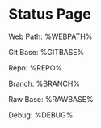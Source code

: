 # Status Page

Web Path: %WEBPATH%

Git Base: %GITBASE%

Repo: %REPO%

Branch: %BRANCH%

Raw Base: %RAWBASE%

Debug: %DEBUG%